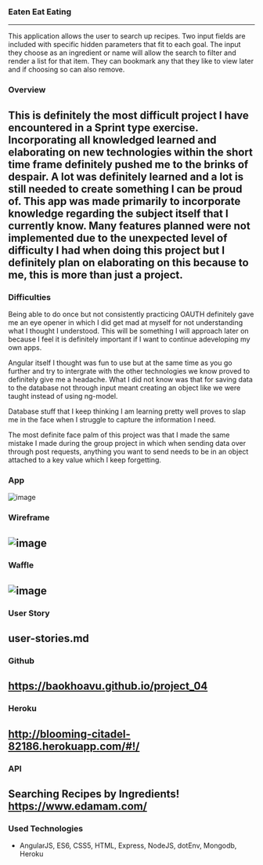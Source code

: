 ### Eaten Eat Eating
---
This application allows the user to search up recipes. Two input fields are included with specific hidden parameters that fit to each goal. The input they choose as an ingredient or name will allow the search to filter and render a list for that item. They can bookmark any that they like to view later and if choosing so can also remove.


### Overview

This is definitely the most difficult project I have encountered in a Sprint type exercise. Incorporating all knowledged learned and elaborating on new technologies within the short time frame definitely pushed me to the brinks of despair. A lot was definitely learned and a lot is still needed to create something I can be proud of. This app was made primarily to incorporate  knowledge regarding the subject itself that I currently know. Many features planned were not implemented due to the unexpected level of difficulty I had when doing this project but I definitely plan on elaborating on this because to me, this is more than just a project. 
---

### Difficulties

Being able to do once but not consistently practicing OAUTH definitely gave me an eye opener in which I did get mad at myself for not understanding what I thought I understood. This will be something I will approach later on because I feel it is definitely important if I want to continue adeveloping my own apps.

Angular itself I thought was fun to use but at the same time as you go further and try to intergrate with the other technologies we know proved to definitely give me a headache. What I did not know was that for saving data to the database not through input meant creating an object like we were taught instead of using ng-model.

Database stuff that I keep thinking I am learning pretty well proves to slap me in the face when I struggle to capture the information I need.

The most definite face palm of this project was that I made the same mistake I made during the group project in which when sending data over through post requests, anything you want to send needs to be in an object attached to a key value which I keep forgetting.

### App
![image](http://i.imgur.com/bnNPyjU.png)

### Wireframe

![image](http://i.imgur.com/GQDTYOG.png)
---

### Waffle

![image](http://i.imgur.com/CkDA3mB.png)
---

### User Story

user-stories.md
---

### Github

https://baokhoavu.github.io/project_04
---

### Heroku

http://blooming-citadel-82186.herokuapp.com/#!/
---

### API

Searching Recipes by Ingredients!
https://www.edamam.com/
---

### Used Technologies

- AngularJS, ES6, CSS5, HTML, Express, NodeJS, dotEnv, Mongodb, Heroku

